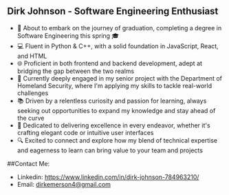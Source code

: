 
## Dirk Johnson - Software Engineering Enthusiast

* 🚀 About to embark on the journey of graduation, completing a degree in Software Engineering this spring 🎓
* 💻 Fluent in Python & C++, with a solid foundation in JavaScript, React, and HTML
* 🌐 Proficient in both frontend and backend development, adept at bridging the gap between the two realms
* 🌟 Currently deeply engaged in my senior project with the Department of Homeland Security, where I'm applying my skills to tackle real-world challenges
* 📚 Driven by a relentless curiosity and passion for learning, always seeking out opportunities to expand my knowledge and stay ahead of the curve
* 🌱 Dedicated to delivering excellence in every endeavor, whether it's crafting elegant code or intuitive user interfaces
* 🔍 Excited to connect and explore how my blend of technical expertise and eagerness to learn can bring value to your team and projects

##Contact Me:
* Linkedin: https://www.linkedin.com/in/dirk-johnson-784963210/
* Email: dirkemerson4@gmail.com
